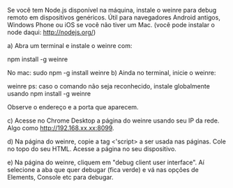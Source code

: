 Se você tem Node.js disponível na máquina, instale o weinre para debug remoto em dispositivos genéricos. Útil para navegadores Android antigos, Windows Phone ou iOS se você não tiver um Mac. (você pode instalar o node daqui: http://nodejs.org/)

a) Abra um terminal e instale o weinre com:

npm install -g weinre

No mac: 
sudo npm -g install weinre
b) Ainda no terminal, inicie o weinre:

weinre
ps: caso o comando não seja reconhecido, instale globalmente usando npm install -g weinre

Observe o endereço e a porta que aparecem.

c) Acesse no Chrome Desktop a página do weinre usando seu IP da rede. Algo como http://192.168.xx.xx:8099.

d) Na página do weinre, copie a tag <'script> a ser usada nas páginas. Cole no topo do seu HTML. Acesse a página no seu dispositivo.

e) Na página do weinre, cliquem em "debug client user interface". Aí selecione a aba que quer debugar (fica verde) e vá nas opções de Elements, Console etc para debugar.